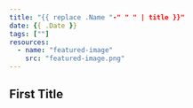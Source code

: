 ```yaml
---
title: "{{ replace .Name "-" " " | title }}"
date: {{ .Date }}
tags: [""]
resources:
  - name: "featured-image"
    src: "featured-image.png"
---
```


## First Title